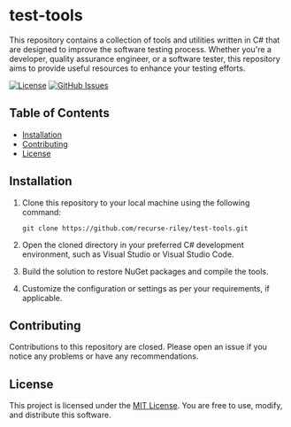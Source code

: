 # test-tools

This repository contains a collection of tools and utilities written in C# that are designed to improve the software testing process. Whether you're a developer, quality assurance engineer, or a software tester, this repository aims to provide useful resources to enhance your testing efforts.

[![License](https://img.shields.io/badge/license-MIT-blue.svg)](https://github.com/recurse-riley/test-tools/blob/master/LICENSE)
[![GitHub Issues](https://img.shields.io/github/issues/recurse-riley/test-tools.svg)](https://github.com/recurse-riley/test-tools/issues)

## Table of Contents

- [Installation](#installation)
- [Contributing](#contributing)
- [License](#license)

## Installation

1. Clone this repository to your local machine using the following command:

   ```
   git clone https://github.com/recurse-riley/test-tools.git
   ```

2. Open the cloned directory in your preferred C# development environment, such as Visual Studio or Visual Studio Code.

3. Build the solution to restore NuGet packages and compile the tools.

4. Customize the configuration or settings as per your requirements, if applicable.

## Contributing

Contributions to this repository are closed. Please open an issue if you notice any problems or have any recommendations.

## License

This project is licensed under the [MIT License](https://opensource.org/license/mit/). You are free to use, modify, and distribute this software.
